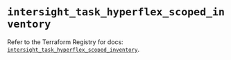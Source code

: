 # `intersight_task_hyperflex_scoped_inventory`

Refer to the Terraform Registry for docs: [`intersight_task_hyperflex_scoped_inventory`](https://registry.terraform.io/providers/ciscodevnet/intersight/1.0.71/docs/resources/task_hyperflex_scoped_inventory).
